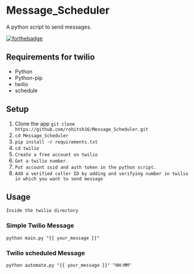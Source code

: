 # Message_Scheduler
A python script to send messages.

[![forthebadge](https://forthebadge.com/images/badges/made-with-python.svg)](https://forthebadge.com)
<br>

##  Requirements for twilio
+ Python
+ Python-pip
+ twilio
+ schedule

## Setup
1. Clone the app ``` git clone https://github.com/rohitsh16/Message_Scheduler.git ```
2. ```cd Message_Scheduler```
3. ```pip install -r requirements.txt```
4. ```cd twilio```
5. ```Create a free account on twilio```
6. ```Get a twilio number.```
7. ```Put account ssid and auth token in the python script.```
8. ```Add a verified caller ID by adding and verifying number in twilio in which you want to send message```

## Usage
```Inside the twilio directory```

### Simple Twilio Message
``` python main.py "{{ your_message }}" ```

### Twilio scheduled Message
``` python automate.py "{{ your_message }}" "HH:MM" ```
